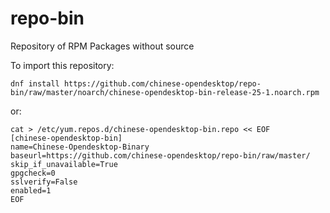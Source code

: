 # repo-bin
Repository of RPM Packages without source

To import this repository:

	dnf install https://github.com/chinese-opendesktop/repo-bin/raw/master/noarch/chinese-opendesktop-bin-release-25-1.noarch.rpm

or:

	cat > /etc/yum.repos.d/chinese-opendesktop-bin.repo << EOF
	[chinese-opendesktop-bin]
	name=Chinese-Opendesktop-Binary
	baseurl=https://github.com/chinese-opendesktop/repo-bin/raw/master/
	skip_if_unavailable=True
	gpgcheck=0
	sslverify=False
	enabled=1
	EOF

